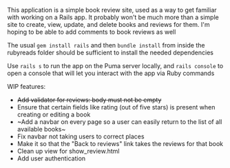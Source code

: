 This application is a simple book review site, used as a way to get familiar with working on a Rails app. It probably won't be much more than a simple site to create, view, update, and delete books and reviews for them. I'm hoping to be able to add comments to book reviews as well

The usual `gem install rails` and then `bundle install` from inside the rubyreads folder should be sufficient to install the needed dependencies

Use `rails s` to run the app on the Puma server locally, and `rails console` to open a console that will let you interact with the app via Ruby commands


WIP features: 
* ~~Add validator for reviews: body must not be empty~~
* Ensure that certain fields like rating (out of five stars) is present when creating or editing a book
* ~Add a navbar on every page so a user can easily return to the list of all available books~
* Fix navbar not taking users to correct places
* Make it so that the "Back to reviews" link takes the reviews for that book
* Clean up view for show_review.html
* Add user authentication
